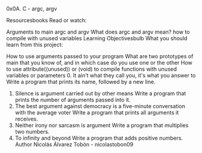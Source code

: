 0x0A. C - argc, argv

Resourcesbooks 
Read or watch:

Arguments to main
argc and argv
What does argc and argv mean?
how to compile with unused variables
Learning Objectivesbulb
What you should learn from this project:

How to use arguments passed to your program
What are two prototypes of main that you know of, and in which case do you use one or the other
How to use attribute((unused)) or (void) to compile functions with unused variables or parameters
0. It ain't what they call you, it's what you answer to
Write a program that prints its name, followed by a new line.
1. Silence is argument carried out by other means
Write a program that prints the number of arguments passed into it.
2. The best argument against democracy is a five-minute conversation with the average voter
Write a program that prints all arguments it receives.
3. Neither irony nor sarcasm is argument
Write a program that multiplies two numbers.
4. To infinity and beyond
Write a program that adds positive numbers.
Author
Nicolás Álvarez Tobón - nicolastobon09